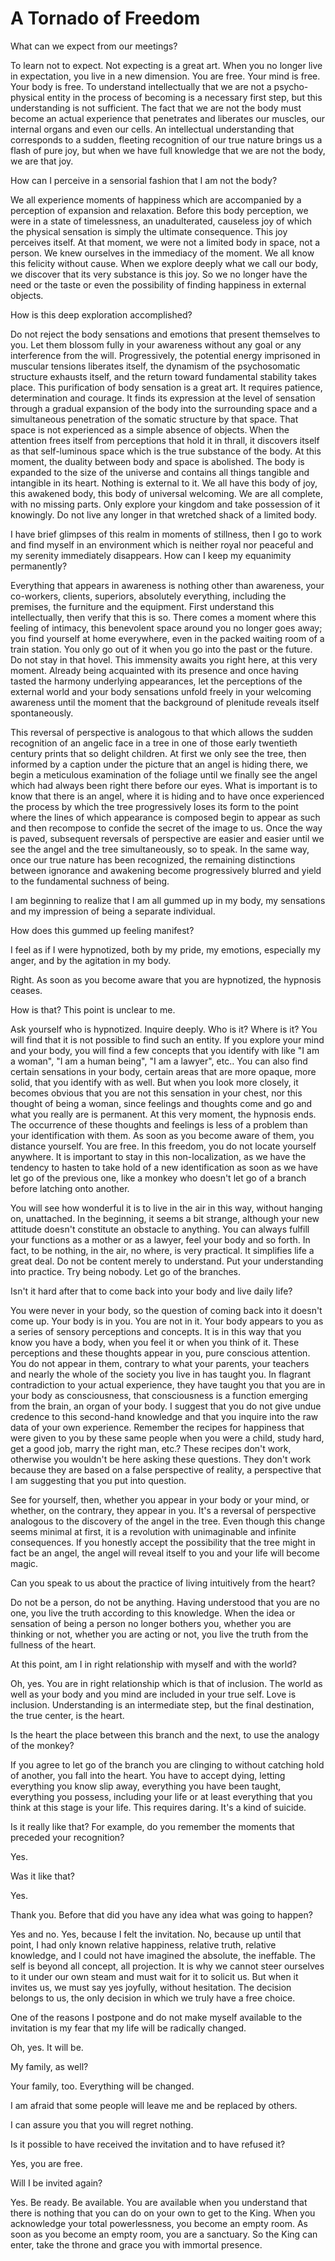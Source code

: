 # A Tornado of Freedom

What can we expect from our meetings?

To learn not to expect. Not expecting is a great art. When you no longer live in expectation, you live in a new 	dimension. You are free. Your mind is free. Your body is free. To understand intellectually that we are not a 	psycho-physical entity in the process of becoming is a necessary first step, but this understanding is not 	sufficient. The fact that we are not the body must become an actual experience that penetrates and liberates 	our muscles, our internal organs and even our cells. An intellectual understanding that corresponds to a sudden, 	fleeting recognition of our true nature brings us a flash of pure joy, but when we have full knowledge that we 	are not the body, we are that joy.

How can I perceive in a sensorial fashion that I am not the body?

 

We all experience moments of happiness which are accompanied by a perception of expansion and relaxation. 	Before this body perception, we were in a state of timelessness, an unadulterated, causeless joy of which the 	physical sensation is simply the ultimate consequence. This joy perceives itself. At that moment, we were not a 	limited body in space, not a person. We knew ourselves in the immediacy of the moment. We all know this felicity 	without cause. When we explore deeply what we call our body, we discover that its very substance is this joy. So 	we no longer have the need or the taste or even the possibility of finding happiness in external objects.

 

How is this deep exploration accomplished?

 

Do not reject the body sensations and emotions that present themselves to you. Let them blossom fully in your 	awareness without any goal or any interference from the will. Progressively, the potential energy imprisoned in 	muscular tensions liberates itself, the dynamism of the psychosomatic structure exhausts itself, and the return 	toward fundamental stability takes place. This purification of body sensation is a great art. It requires patience, 	determination and courage. It finds its expression at the level of sensation through a gradual expansion of the 	body into the surrounding space and a simultaneous penetration of the somatic structure by that space. That 	space is not experienced as a simple absence of objects. When the attention frees itself from perceptions that 	hold it in thrall, it discovers itself as that self-luminous space which is the true substance of the body. At this 	moment, the duality between body and space is abolished. The body is expanded to the size of the universe 	and contains all things tangible and intangible in its heart. Nothing is external to it. We all have this body of joy, 	this awakened body, this body of universal welcoming. We are all complete, with no missing parts. Only explore 	your kingdom and take possession of it knowingly. Do not live any longer in that wretched shack of a limited body.

 

I have brief glimpses of this realm in moments of stillness, then I go to work and find myself in 	an environment which is neither royal nor peaceful and my serenity immediately disappears. How can I keep my 	equanimity permanently?

 

Everything that appears in awareness is nothing other than awareness, your co-workers, clients, superiors, 	absolutely everything, including the premises, the furniture and the equipment. First understand this intellectually, 	then verify that this is so. There comes a moment where this feeling of intimacy, this benevolent space around you 	no longer goes away; you find yourself at home everywhere, even in the packed waiting room of a train station. You 	only go out of it when you go into the past or the future. Do not stay in that hovel. This immensity awaits you right 	here, at this very moment. Already being acquainted with its presence and once having tasted the harmony underlying 	appearances, let the perceptions of the external world and your body sensations unfold freely in your welcoming 	awareness until the moment that the background of plenitude reveals itself spontaneously.

 

This reversal of perspective is analogous to that which allows the sudden recognition of an angelic face in a tree in 	one of those early twentieth century prints that so delight children. At first we only see the tree, then informed by 	a caption under the picture that an angel is hiding there, we begin a meticulous examination of the foliage until we 	finally see the angel which had always been right there before our eyes. What is important is to know that there is an 	angel, where it is hiding and to have once experienced the process by which the tree progressively loses its form to 	the point where the lines of which appearance is composed begin to appear as such and then recompose to confide 	the secret of the image to us. Once the way is paved, subsequent reversals of perspective are easier and easier until 	we see the angel and the tree simultaneously, so to speak. In the same way, once our true nature has been 	recognized, the remaining distinctions between ignorance and awakening become progressively blurred and yield 	to the fundamental suchness of being.

 

I am beginning to realize that I am all gummed up in my body, my sensations and my impression 	of being a separate individual.

 

How does this gummed up feeling manifest?

 

I feel as if I were hypnotized, both by my pride, my emotions, especially my anger, and by the agitation in my body.

 

Right. As soon as you become aware that you are hypnotized, the hypnosis ceases.

 

How is that? This point is unclear to me.

 

Ask yourself who is hypnotized. Inquire deeply. Who is it? Where is it? You will find that it is not possible to find 	such an entity. If you explore your mind and your body, you will find a few concepts that you identify with like 	&quot;I am a woman&quot;, &quot;I am a human being&quot;, &quot;I am a lawyer&quot;, etc.. You can also find certain sensations in your body, 	certain areas that are more opaque, more solid, that you identify with as well. But when you look more closely, 	it becomes obvious that you are not this sensation in your chest, nor this thought of being a woman, since 	feelings and thoughts come and go and what you really are is permanent. At this very moment, the hypnosis 	ends. The occurrence of these thoughts and feelings is less of a problem than your identification with them. As 	soon as you become aware of them, you distance yourself. You are free. In this freedom, you do not locate 	yourself anywhere. It is important to stay in this non-localization, as we have the tendency to hasten to take 	hold of a new identification as soon as we have let go of the previous one, like a monkey who doesn't let go of a 	branch before latching onto another.

 

You will see how wonderful it is to live in the air in this way, without hanging on, unattached. In the beginning, 	it seems a bit strange, although your new attitude doesn't constitute an obstacle to anything. You can always 	fulfill your functions as a mother or as a lawyer, feel your body and so forth. In fact, to be nothing, in the air, no 	where, is very practical. It simplifies life a great deal. Do not be content merely to understand. Put your 	understanding into practice. Try being nobody. Let go of the branches.

 

Isn't it hard after that to come back into your body and live daily life?

 

You were never in your body, so the question of coming back into it doesn't come up. Your body is in you. You 	are not in it. Your body appears to you as a series of sensory perceptions and concepts. It is in this way that you 	know you have a body, when you feel it or when you think of it. These perceptions and these thoughts appear 	in you, pure conscious attention. You do not appear in them, contrary to what your parents, your teachers and 	nearly the whole of the society you live in has taught you. In flagrant contradiction to your actual experience, 	they have taught you that you are in your body as consciousness, that consciousness is a function emerging 	from the brain, an organ of your body. I suggest that you do not give undue credence to this second-hand 	knowledge and that you inquire into the raw data of your own experience. Remember the recipes for happiness 	that were given to you by these same people when you were a child, study hard, get a good job, marry the right 	man, etc.? These recipes don't work, otherwise you wouldn't be here asking these questions. They don't work 	because they are based on a false perspective of reality, a perspective that I am suggesting that you put into 	question.

 

See for yourself, then, whether you appear in your body or your mind, or whether, on the contrary, they appear 	in you. It's a reversal of perspective analogous to the discovery of the angel in the tree. Even though this change 	seems minimal at first, it is a revolution with unimaginable and infinite consequences. If you honestly accept the 	possibility that the tree might in fact be an angel, the angel will reveal itself to you and your life will become magic.

 

Can you speak to us about the practice of living intuitively from the heart?

 

Do not be a person, do not be anything. Having understood that you are no one, you live the truth according to 	this knowledge. When the idea or sensation of being a person no longer bothers you, whether you are thinking or 	not, whether you are acting or not, you live the truth from the fullness of the heart.

 

At this point, am I in right relationship with myself and with the world?

 

Oh, yes. You are in right relationship which is that of inclusion. The world as well as your body and you mind are 	included in your true self. Love is inclusion. Understanding is an intermediate step, but the final destination, the 	true center, is the heart.

 

Is the heart the place between this branch and the next, to use the analogy of the monkey?

 

If you agree to let go of the branch you are clinging to without catching hold of another, you fall into the heart. You  	have to accept dying, letting everything you know slip away, everything you have been taught, everything you 	possess, including your life or at least everything that you think at this stage is your life. This requires daring. It's a 	kind of suicide.

 

Is it really like that? For example, do you remember the moments that preceded your recognition?

 

Yes.

 

Was it like that?

 

Yes.

 

Thank you. Before that did you have any idea what was going to happen?

 

Yes and no. Yes, because I felt the invitation. No, because up until that point, I had only known relative happiness, 	relative truth, relative knowledge, and I could not have imagined the absolute, the ineffable. The self is beyond all 	concept, all projection. It is why we cannot steer ourselves to it under our own steam and must wait for it to solicit 	us. But when it invites us, we must say yes joyfully, without hesitation. The decision belongs to us, the only decision 	in which we truly have a free choice.

 

One of the reasons I postpone and do not make myself available to the invitation is my fear that 	my life will be radically changed.

 

Oh, yes. It will be.

 

My family, as well?

 

Your family, too. Everything will be changed.

 

I am afraid that some people will leave me and be replaced by others.

 

I can assure you that you will regret nothing.

 

Is it possible to have received the invitation and to have refused it?

 

Yes, you are free.

 

Will I be invited again?

Yes. Be ready. Be available. You are available when you understand that there is nothing that you can do on your 	own to get to the King. When you acknowledge your total powerlessness, you become an empty room. As soon as 	you become an empty room, you are a sanctuary. So the King can enter, take the throne and grace you with 	immortal presence.


